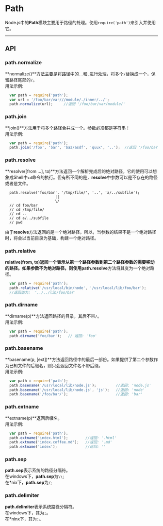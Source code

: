 # Path
Node.js中的**Path**模块主要用于路径的处理。使用` require('path') `来引入并使用它。

------

## API

### path.normalize
**normalize()**方法主要是将路径中的` .. `和` . `进行处理，将多个`/`替换成一个，保留路径尾部的`/`。   
用法示例:   
```javascript
  var path = require('path');
  var url = '/foo/bar/var///module/./inner/../';
  path.normalize(url);     //返回 '/foo/bar/var/module/'
```

### path.join
**join()**方法用于将多个路径合并成一个。参数必须都是字符串！   
用法示例:   
```javascript
  var path = require('path');
  path.join('/foo', 'bar', 'baz/asdf', 'quux', '..');  //返回 '/foo/bar/baz/asdf'
```

### path.resolve
**resolve([from ...], to)**方法返回一个解析完成后的绝对路径，它的使用可以想象成Shell中`cd`命令的执行。但有所不同的是，**resolve**中参数可以是不存在的路径或者是文件。   
```
  path.resolve('foo/bar', '/tmp/file/', '..', 'a/../subfile');
                       ||
                       \/
  // cd foo/bar
  // cd /tmp/file/
  // cd ..
  // cd a/../subfile
  // pwd
```   
由于**resolve**方法返回的是一个绝对路径，所以，当参数的结果不是一个绝对路径时，将会以当前目录为基础，构建一个绝对路径。

### path.relative
**relative(from, to)**返回一个表示从第一个路径参数到第二个路径参数的需要移动的路径。如果参数不为绝对路径，则使用**path.resolve**方法将其变为一个绝对路径。   
```javascript
  var path = require('path');
  path.relative('/usr/local/bin/node', '/usr/local/lib/foo/bar');
  //返回值为:  '../../lib/foo/bar'
```

### path.dirname
**dirname(p)**方法返回路径的目录，其后不带`/`。   
用法示例:   
```javascript
  var path = require('path');
  path.dirname('foo/bar');   // 返回: 'foo'
```

### path.basename
**basename(p, [ext])**方法返回路径中的最后一部份。如果提供了第二个参数作为已知文件的后缀名，则只会返回文件名不带后缀。   
用法示例:   
```javascript
  var path = require('path');
  path.basename('/usr/local/lib/node.js');         //返回: 'node.js'
  path.basename('/usr/local/lib/node.js', 'js');   //返回: 'node'
  path.basename('/foo/bar/');                      //返回: 'bar'
```

### path.extname
**extname(p)**返回后缀名。   
用法示例:   
```javascript
  var path = require('path');
  path.extname('index.html');        //返回: '.html'
  path.extname('index.coffee.md');   //返回: '.md'
  path.extname('index');             //返回: ''
```

### path.sep
**path.sep**表示系统的路径分隔符。   
在windows下，**path.sep**为`\\`;   
在*nix下，**path.sep**为`/`;

### path.delimiter
**path.delimiter**表示系统路径分隔符。   
在windows下，其为`;`。   
在*ninx下，其为`:`。
